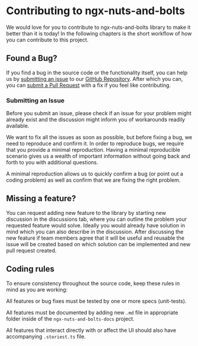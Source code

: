 # Contributing to ngx-nuts-and-bolts

We would love for you to contribute to ngx-nuts-and-bolts library to make it better than it is today!
In the following chapters is the short workflow of how you can contribute to this project.

## <a name="issue"></a> Found a Bug?

If you find a bug in the source code or the functionality itself, you can help us by [submitting an issue](#submit-issue) to our [GitHub Repository][github].
After which you can, you can [submit a Pull Request](#submit-pr) with a fix if you feel like contributing.

### <a name="submit-issue"></a> Submitting an Issue

Before you submit an issue, please check if an issue for your problem might already exist and the discussion might inform you of workarounds readily available.

We want to fix all the issues as soon as possible, but before fixing a bug, we need to reproduce and confirm it.
In order to reproduce bugs, we require that you provide a minimal reproduction.
Having a minimal reproducible scenario gives us a wealth of important information without going back and forth to you with additional questions.

A minimal reproduction allows us to quickly confirm a bug (or point out a coding problem) as well as confirm that we are fixing the right problem.

## Missing a feature?

You can request adding new feature to the library by starting new discussion in the discussions tab, where you can outline the problem your requested feature would solve. Ideally you would already have solution in mind which you can also describe in the discussion. After discussing the new feature if team members agree that it will be useful and reusable the issue will be created based on which solution can be implemented and new pull request created.

## Coding rules

To ensure consistency throughout the source code, keep these rules in mind as you are working:

All features or bug fixes must be tested by one or more specs (unit-tests).

All features must be documented by adding new `.md` file in appropriate folder inside of the `ngx-nuts-and-bolts-docs` project.

All features that interact directly with or affect the UI should also have accompanying `.storiest.ts` file.

[github]: https://github.com/infinum/ngx-nuts-and-bolts
